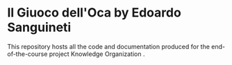 # Il Giuoco dell'Oca by Edoardo Sanguineti
This repository hosts all the code and documentation produced for the end-of-the-course project Knowledge Organization .
